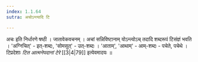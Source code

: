 ```yaml
---
index: 1.1.64
sutra: अचोऽन्त्यादि टि

---
```

अचः इति निर्धारणे षष्ठी । जातावेकवचनम् । अचां सन्निविष्टानाम्  योऽन्त्योऽच् तदादि शब्दरूपं टिसंज्ञं भवति । 'अग्निचित्' - इत्-शब्दः, 'सोमसुत्' - उत्-शब्दः ।  'आताम्', 'आथाम्' - आम्-शब्दः - पचेते, पचेथे । टिप्रदेशाः _टित आत्मनेपदानां टेरे_ [[3|4|79]] इत्येवमादयः ॥